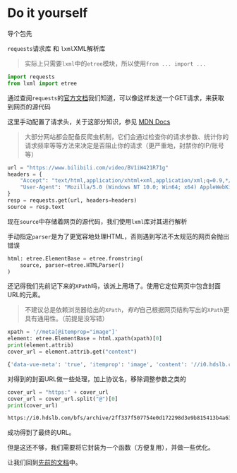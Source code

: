# Do it yourself

导个包先

`requests`请求库 和 `lxml`XML解析库

> 实际上只需要`lxml`中的`etree`模块，所以使用`from ... import ...`

```python
import requests
from lxml import etree
```

通过查阅`requests`的[官方文档](https://requests.readthedocs.io/en/latest/)我们知道，可以像这样发送一个GET请求，来获取到网页的源代码

这里手动配置了请求头，关于这部分知识，参见 [MDN Docs](https://developer.mozilla.org/zh-CN/docs/Web/HTTP/Headers)

> 大部分网站都会配备反爬虫机制，它们会通过检查你的请求参数、统计你的请求频率等等方法来决定是否阻止你的请求（更严重地，封禁你的IP/账号等）

```python
url = "https://www.bilibili.com/video/BV1iW421R71g"
headers = {
    "Accept": "text/html,application/xhtml+xml,application/xml;q=0.9,*/*;q=0.8",
    "User-Agent": "Mozilla/5.0 (Windows NT 10.0; Win64; x64) AppleWebKit/537.36 (KHTML, like Gecko) Chrome/96.0.4664.110 Safari/537.36",
}
resp = requests.get(url, headers=headers)
source = resp.text
```

现在`source`中存储着网页的源代码，我们使用`lxml`库对其进行解析

手动指定`parser`是为了更宽容地处理HTML，否则遇到写法不太规范的网页会抛出错误

```python
html: etree.ElementBase = etree.fromstring(
    source, parser=etree.HTMLParser()
)
```

还记得我们先前记下来的`XPath`吗，该派上用场了。使用它定位网页中包含封面URL的元素。

> 不建议总是依赖浏览器给出的`XPath`，*有时*自己根据网页结构写出的`XPath`更具有通用性。（前提是没写错）

```python
xpath = '//meta[@itemprop="image"]'
element: etree.ElementBase = html.xpath(xpath)[0]
print(element.attrib)
cover_url = element.attrib.get("content")
```

```python
{'data-vue-meta': 'true', 'itemprop': 'image', 'content': '//i0.hdslb.com/bfs/archive/2ff337f507754e0d172298d3e9b815413b4a63b7.jpg@100w_100h_1c.png'}
```

对得到的封面URL做一些处理，加上协议名，移除调整参数之类的

```python
cover_url = "https:" + cover_url
cover_url = cover_url.split("@")[0]
print(cover_url)
```

```txt
https://i0.hdslb.com/bfs/archive/2ff337f507754e0d172298d3e9b815413b4a63b7.jpg
```

成功得到了最终的URL。

但是这还不够，我们需要将它封装为一个函数（方便复用），并做一些优化。

让我们回到[先前的文档](./2.2.2.2.1%20Proj-01.md#优化)中。

